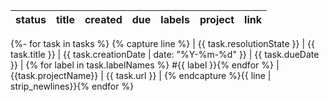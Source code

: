 
| status | title | created | due | labels | project | link |
| -------| ----- | ------- | --- | ------ | ------- | ---- |

{%- for task in tasks %}
{% capture line %}
|
{{ task.resolutionState }}
|
{{ task.title }}
|
{{ task.creationDate | date: "%Y-%m-%d" }}
|
{{ task.dueDate }}
|
{% for label in task.labelNames %} #{{ label }}{% endfor %}
|
{{task.projectName}}
|
{{ task.url }}
|
{% endcapture %}{{ line | strip_newlines}}{% endfor %}
